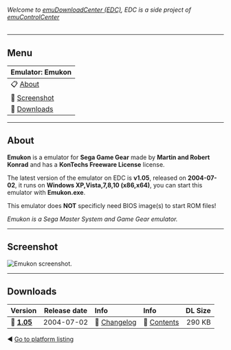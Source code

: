 ###### Welcome to [emuDownloadCenter (EDC)](https://github.com/PhoenixInteractiveNL/emuDownloadCenter/wiki/), EDC is a side project of [emuControlCenter](https://github.com/PhoenixInteractiveNL/emuControlCenter/wiki/)
***
## Menu
| **Emulator: Emukon** |
|:---------|
| :clipboard: [About](#about) |
| :sunrise: [Screenshot](#screenshot) |
| :floppy_disk: [Downloads](#downloads) |
***
## About
**Emukon** is a emulator for **Sega Game Gear** made by **Martin and Robert Konrad** and has a **KonTechs Freeware License** license.

The latest version of the emulator on EDC is **v1.05**, released on **2004-07-02**, it runs on **Windows XP,Vista,7,8,10 (x86,x64)**, you can start this emulator with **Emukon.exe**.

This emulator does **NOT** specificly need BIOS image(s) to start ROM files!

_Emukon is a Sega Master System and Game Gear emulator._
***
## Screenshot
![](https://raw.githubusercontent.com/PhoenixInteractiveNL/emuDownloadCenter/master/hooks/emukon/screen.jpg "Emukon screenshot.")
***
## Downloads
| Version  | Release date  | Info       | Info       | DL Size    |
|:---------|:-------------:|:-----------|:-----------|-----------:|
| :floppy_disk: [**1.05**](https://github.com/PhoenixInteractiveNL/edc-repo0003/raw/master/emukon/1.05.7z) | 2004-07-02 | :page_facing_up: [Changelog](https://github.com/PhoenixInteractiveNL/edc-repo0003/blob/master/emukon/1.05_changelog.txt) | :mag_right: [Contents](https://github.com/PhoenixInteractiveNL/edc-repo0003/blob/master/emukon/1.05_contents.txt) | 290 KB |

:arrow_backward: [Go to platform listing](https://github.com/PhoenixInteractiveNL/emuDownloadCenter/wiki/EDC-Platform-List)
